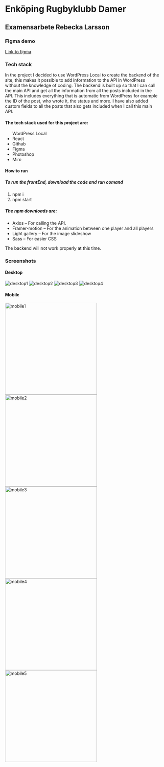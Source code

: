 <h1>Enköping Rugbyklubb Damer </h1>
<h2>Examensarbete Rebecka Larsson </h2> 

<h3> Figma demo </h3>
<a href="https://www.figma.com/file/WDDTXRhkktL4eHacOzOKuz/Enk%C3%B6ping-Rugbyklubb?node-id=7%3A291&t=NHIJlgKlvpTzTCgQ-1">Link to figma</a>

<h3>Tech stack</h3>
<p>In the project I decided to use WordPress Local to create the backend of the site, this makes it possible to add information to the API in WordPress without the knowledge of coding. The backend is built up so that I can call the main API and get all the information from all the posts included in the API. This includes everything that is automatic from WordPress for example the ID of the post, who wrote it, the status and more. I have also added custom fields to all the posts that also gets included when I call this main API.</p>

<h4>The tech stack used for this project are: </h4>
<ul
<li>WordPress Local</li> 
<li>React</li>
<li>Github</li>
<li>Figma</li>
<li>Photoshop</li>
        <li>Miro</li>
        </ul>

<h4> How to run </h4>

<h5>To run the frontEnd, download the code and run comand </h5>
<ol><li>npm i</li>
        <li>npm start </li></ol>

<h5>The npm downloads are: </h5>
<ul>
<li>Axios – For calling the API.</li>
<li>Framer-motion – For the animation between one player and all players</li>
<li>Light gallery – For the image slideshow</li>
        <li>Sass – For easier CSS</li></ul>

<p>The backend will not work properly at this time.</p>

<h3>Screenshots</h3>
<h4>Desktop</h4>
<img src="https://i.ibb.co/tHbQ81t/desktop1.png" alt="desktop1" border="0">
<img src="https://i.ibb.co/wYfdwQ3/desktop2.png" alt="desktop2" border="0">
<img src="https://i.ibb.co/bNh8gnk/desktop3.png" alt="desktop3" border="0">
<img src="https://i.ibb.co/2kQx0DC/desktop4.png" alt="desktop4" border="0">
<h4>Mobile</h4>
<img src="https://i.ibb.co/WxTQNVd/mobile1.png"  width="300" alt="mobile1" border="0">
<img src="https://i.ibb.co/WPkPX9Z/mobile2.png"  width="300" alt="mobile2" border="0">
<img src="https://i.ibb.co/n3j0S3h/mobile3.png"  width="300" alt="mobile3" border="0">
<img src="https://i.ibb.co/gSHcX4W/mobile4.png"  width="300" alt="mobile4" border="0">
<img src="https://i.ibb.co/GT6rGzF/mobile5.png" width="300" alt="mobile5" border="0">



